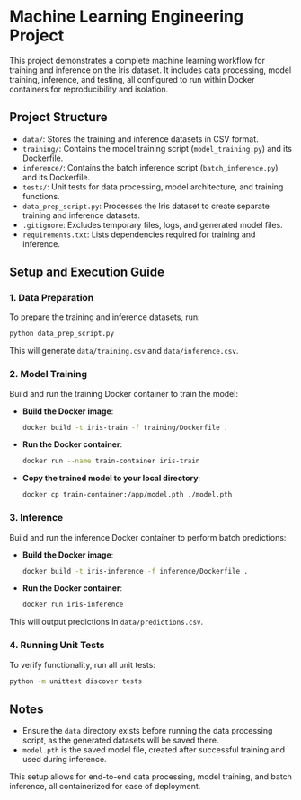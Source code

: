 
# Machine Learning Engineering Project

This project demonstrates a complete machine learning workflow for training and inference on the Iris dataset. It includes data processing, model training, inference, and testing, all configured to run within Docker containers for reproducibility and isolation.

## Project Structure

- `data/`: Stores the training and inference datasets in CSV format.
- `training/`: Contains the model training script (`model_training.py`) and its Dockerfile.
- `inference/`: Contains the batch inference script (`batch_inference.py`) and its Dockerfile.
- `tests/`: Unit tests for data processing, model architecture, and training functions.
- `data_prep_script.py`: Processes the Iris dataset to create separate training and inference datasets.
- `.gitignore`: Excludes temporary files, logs, and generated model files.
- `requirements.txt`: Lists dependencies required for training and inference.

## Setup and Execution Guide

### 1. Data Preparation

To prepare the training and inference datasets, run:
```bash
python data_prep_script.py
```
This will generate `data/training.csv` and `data/inference.csv`.

### 2. Model Training

Build and run the training Docker container to train the model:
- **Build the Docker image**:
  ```bash
  docker build -t iris-train -f training/Dockerfile .
  ```
- **Run the Docker container**:
  ```bash
  docker run --name train-container iris-train
  ```
- **Copy the trained model to your local directory**:
  ```bash
  docker cp train-container:/app/model.pth ./model.pth
  ```

### 3. Inference

Build and run the inference Docker container to perform batch predictions:
- **Build the Docker image**:
  ```bash
  docker build -t iris-inference -f inference/Dockerfile .
  ```
- **Run the Docker container**:
  ```bash
  docker run iris-inference
  ```
This will output predictions in `data/predictions.csv`.

### 4. Running Unit Tests

To verify functionality, run all unit tests:
```bash
python -m unittest discover tests
```

## Notes

- Ensure the `data` directory exists before running the data processing script, as the generated datasets will be saved there.
- `model.pth` is the saved model file, created after successful training and used during inference.

This setup allows for end-to-end data processing, model training, and batch inference, all containerized for ease of deployment.
